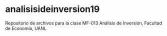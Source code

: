 # analisisideinversion19
Repositorio de archivos para la clase MF-013 Análisis de Inversión, Facultad de Economía, UANL

